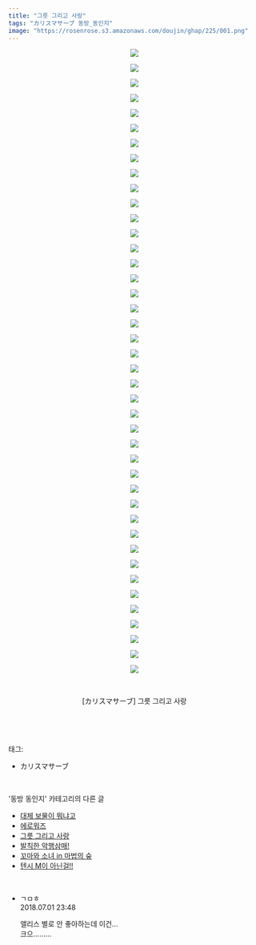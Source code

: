 ```yaml
---
title: "그릇 그리고 사랑"
tags: "カリスマサーブ 동방_동인지"
image: "https://rosenrose.s3.amazonaws.com/doujin/ghap/225/001.png"
---
```

<div class="article">
<p style="text-align: center; clear: none; float: none;"><img src="{{ site.imgserver1 }}/ghap/225/001.png"/></p>
<p style="text-align: center; clear: none; float: none;"><img src="{{ site.imgserver1 }}/ghap/225/002.png"/></p>
<p style="text-align: center; clear: none; float: none;"><img src="{{ site.imgserver1 }}/ghap/225/003.png"/></p>
<p style="text-align: center; clear: none; float: none;"><img src="{{ site.imgserver1 }}/ghap/225/004.png"/></p>
<p style="text-align: center; clear: none; float: none;"><img src="{{ site.imgserver1 }}/ghap/225/005.png"/></p>
<p style="text-align: center; clear: none; float: none;"><img src="{{ site.imgserver1 }}/ghap/225/006.png"/></p>
<p style="text-align: center; clear: none; float: none;"><img src="{{ site.imgserver1 }}/ghap/225/007.png"/></p>
<p style="text-align: center; clear: none; float: none;"><img src="{{ site.imgserver1 }}/ghap/225/008.png"/></p>
<p style="text-align: center; clear: none; float: none;"><img src="{{ site.imgserver1 }}/ghap/225/009.png"/></p>
<p style="text-align: center; clear: none; float: none;"><img src="{{ site.imgserver1 }}/ghap/225/010.png"/></p>
<p style="text-align: center; clear: none; float: none;"><img src="{{ site.imgserver1 }}/ghap/225/011.png"/></p>
<p style="text-align: center; clear: none; float: none;"><img src="{{ site.imgserver1 }}/ghap/225/012.png"/></p>
<p style="text-align: center; clear: none; float: none;"><img src="{{ site.imgserver1 }}/ghap/225/013.png"/></p>
<p style="text-align: center; clear: none; float: none;"><img src="{{ site.imgserver1 }}/ghap/225/014.png"/></p>
<p style="text-align: center; clear: none; float: none;"><img src="{{ site.imgserver1 }}/ghap/225/015.png"/></p>
<p style="text-align: center; clear: none; float: none;"><img src="{{ site.imgserver1 }}/ghap/225/016.png"/></p>
<p style="text-align: center; clear: none; float: none;"><img src="{{ site.imgserver1 }}/ghap/225/017.png"/></p>
<p style="text-align: center; clear: none; float: none;"><img src="{{ site.imgserver1 }}/ghap/225/018.png"/></p>
<p style="text-align: center; clear: none; float: none;"><img src="{{ site.imgserver1 }}/ghap/225/019.png"/></p>
<p style="text-align: center; clear: none; float: none;"><img src="{{ site.imgserver1 }}/ghap/225/020.png"/></p>
<p style="text-align: center; clear: none; float: none;"><img src="{{ site.imgserver1 }}/ghap/225/021.png"/></p>
<p style="text-align: center; clear: none; float: none;"><img src="{{ site.imgserver1 }}/ghap/225/022.png"/></p>
<p style="text-align: center; clear: none; float: none;"><img src="{{ site.imgserver1 }}/ghap/225/023.png"/></p>
<p style="text-align: center; clear: none; float: none;"><img src="{{ site.imgserver1 }}/ghap/225/024.png"/></p>
<p style="text-align: center; clear: none; float: none;"><img src="{{ site.imgserver1 }}/ghap/225/025.png"/></p>
<p style="text-align: center; clear: none; float: none;"><img src="{{ site.imgserver1 }}/ghap/225/026.png"/></p>
<p style="text-align: center; clear: none; float: none;"><img src="{{ site.imgserver1 }}/ghap/225/027.png"/></p>
<p style="text-align: center; clear: none; float: none;"><img src="{{ site.imgserver1 }}/ghap/225/028.png"/></p>
<p style="text-align: center; clear: none; float: none;"><img src="{{ site.imgserver1 }}/ghap/225/029.png"/></p>
<p style="text-align: center; clear: none; float: none;"><img src="{{ site.imgserver1 }}/ghap/225/030.png"/></p>
<p style="text-align: center; clear: none; float: none;"><img src="{{ site.imgserver1 }}/ghap/225/031.png"/></p>
<p style="text-align: center; clear: none; float: none;"><img src="{{ site.imgserver1 }}/ghap/225/032.png"/></p>
<p style="text-align: center; clear: none; float: none;"><img src="{{ site.imgserver1 }}/ghap/225/033.png"/></p>
<p style="text-align: center; clear: none; float: none;"><img src="{{ site.imgserver1 }}/ghap/225/034.png"/></p>
<p style="text-align: center; clear: none; float: none;"><img src="{{ site.imgserver1 }}/ghap/225/035.png"/></p>
<p style="text-align: center; clear: none; float: none;"><img src="{{ site.imgserver1 }}/ghap/225/036.png"/></p>
<p style="text-align: center; clear: none; float: none;"><img src="{{ site.imgserver1 }}/ghap/225/037.png"/></p>
<p style="text-align: center; clear: none; float: none;"><img src="{{ site.imgserver1 }}/ghap/225/038.png"/></p>
<p style="text-align: center; clear: none; float: none;"><img src="{{ site.imgserver1 }}/ghap/225/039.png"/></p>
<p style="text-align: center; clear: none; float: none;"><img src="{{ site.imgserver1 }}/ghap/225/040.png"/></p>
<p style="text-align: center; clear: none; float: none;"><img src="{{ site.imgserver1 }}/ghap/225/041.png"/></p>
<p style="text-align: center; clear: none; float: none;"><img src="{{ site.imgserver1 }}/ghap/225/042.jpg"/></p>
<p style="text-align: center; clear: none; float: none;"><br/></p>
<p style="text-align: center; clear: none; float: none;">[カリスマサーブ] 그릇 그리고 사랑</p>
<p><br/></p>
</div><br/>
<div class="tagTrail">
<p>태그: </p>
<ul>
<li>カリスマサーブ</li>
</ul>
</div><br/>
<div class="another">
<p>'동방 동인지' 카테고리의 다른 글</p>
<ul>
<li><a href="/ghap_227">대체 보물이 뭐냐고</a></li>
<li><a href="/ghap_226">에로워즈</a></li>
<li><a href="/ghap_225">그릇 그리고 사랑</a></li>
<li><a href="/ghap_224">발칙한 악행삼매!</a></li>
<li><a href="/ghap_223">꼬마와 소녀 in 마법의 숲</a></li>
<li><a href="/ghap_222">텐시 M이 아닌걸!!</a></li>
</ul>
</div><br/>
<div class="cb_module cb_fluid">
<div class="cb_wrt cb_profile">
<div class="comment">
<ul>
<li class="cb_thumb_off" id="comment15279456">
<div class="cb_comment_area">
<div class="cb_info_area">
<div class="cb_section">
<span class="cb_nick_name">ㄱㅁㅎ</span>
</div>
<div class="cb_section">
<span class="cb_date">2018.07.01 23:48 </span>
</div>
</div>
<div class="cb_dsc_comment">
<p class="cb_dsc">
											앨리스 별로 안 좋아하는데 이건...<br/>
크으.........
										</p>
</div>
</div></li>
</ul>
</div>
</div><!-- commentList close -->
</div><br/>
